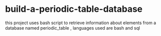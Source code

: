 # build-a-periodic-table-database
this project uses bash script to retrieve information about elements from a database named periodic_table , languages used are bash and sql 
